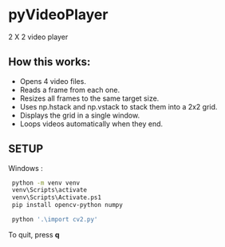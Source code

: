 # pyVideoPlayer
2 X 2 video player

## How this works:
- Opens 4 video files.
- Reads a frame from each one.
- Resizes all frames to the same target size.
- Uses np.hstack and np.vstack to stack them into a 2x2 grid.
- Displays the grid in a single window.
- Loops videos automatically when they end.

## SETUP

Windows : 
```bash
 python -m venv venv
 venv\Scripts\activate
 venv\Scripts\Activate.ps1
 pip install opencv-python numpy

 python '.\import cv2.py'
```
To quit, press **q**
